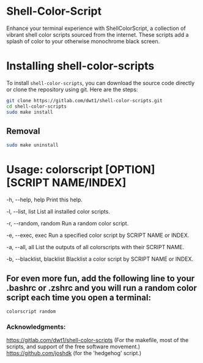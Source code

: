 # Shell-Color-Script
Enhance your terminal experience with ShellColorScript, a collection of vibrant shell color scripts sourced from the internet. These scripts add a splash of color to your otherwise monochrome black screen.

# Installing shell-color-scripts 
To install `shell-color-scripts`, you can download the source code directly or clone the repository using git. Here are the steps:

``` bash
git clone https://gitlab.com/dwt1/shell-color-scripts.git
cd shell-color-scripts
sudo make install
```

## Removal
``` bash
sudo make uninstall
```

# Usage: colorscript [OPTION] [SCRIPT NAME/INDEX]
-h, --help, help        	Print this help.

-l, --list, list        	List all installed color scripts.

-r, --random, random    	Run a random color script.

-e, --exec, exec        	Run a specified color script by SCRIPT NAME or INDEX.

-a, --all, all          	List the outputs of all colorscripts with their SCRIPT NAME.

-b, --blacklist, blacklist	Blacklist a color script by SCRIPT NAME or INDEX.



## For even more fun, add the following line to your .bashrc or .zshrc and you will run a random color script each time you open a terminal:

``` 
colorscript random
```

### Acknowledgments: 
https://gitlab.com/dwt1/shell-color-scripts (For the makefile, most of the scripts, and support of the free software movement.)
https://github.com/joshdk (for the 'hedgehog' script.)
